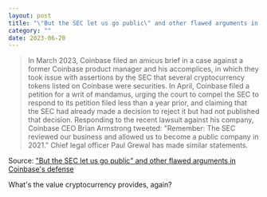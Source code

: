 ```yaml
---
layout: post
title: "\"But the SEC let us go public\" and other flawed arguments in Coinbase's defense"
category: ""
date: 2023-06-20
---
```


>In March 2023, Coinbase filed an amicus brief in a case against a former Coinbase product manager and his accomplices, in which they took issue with assertions by the SEC that several cryptocurrency tokens listed on Coinbase were securities. In April, Coinbase filed a petition for a writ of mandamus, urging the court to compel the SEC to respond to its petition filed less than a year prior, and claiming that the SEC had already made a decision to reject it but had not published that decision. Responding to the recent lawsuit against his company, Coinbase CEO Brian Armstrong tweeted: "Remember: The SEC reviewed our business and allowed us to become a public company in 2021." Chief legal officer Paul Grewal has made similar statements.

Source: ["But the SEC let us go public" and other flawed arguments in Coinbase's defense](https://newsletter.mollywhite.net/p/but-the-sec-let-us-go-public-and)

What's the value cryptocurrency provides, again?
